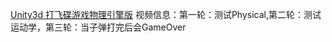 [Unity3d 打飞碟游戏物理引擎版](http://v.youku.com/v_show/id_XMzU1OTk1NzY3Ng==.html?spm=a2h3j.8428770.3416059.1)
视频信息：第一轮：测试Physical,第二轮：测试运动学，第三轮：当子弹打完后会GameOver